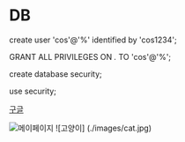 # DB


create user 'cos'@'%' identified by 'cos1234';


GRANT ALL PRIVILEGES ON *.* TO 'cos'@'%';


create database security;


use security;

[구글](https://www.google.com)


![메이페이지](https://search.pstatic.net/common/?src=http%3A%2F%2Fimage.nmv.naver.net%2Fblog_2023_06_25_3215%2Fd60efe3f-1342-11ee-9652-48df37ae3fca_01.jpg&type=a340)
![고양이] (./images/cat.jpg)
